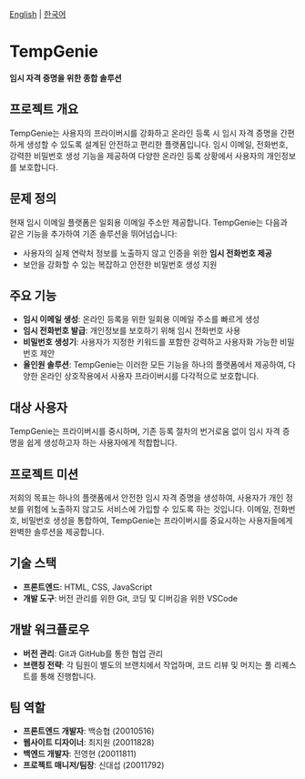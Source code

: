 [English](README_en.md) | [한국어](README_ko.md)

# TempGenie
**임시 자격 증명을 위한 종합 솔루션**

## 프로젝트 개요
TempGenie는 사용자의 프라이버시를 강화하고 온라인 등록 시 임시 자격 증명을 간편하게 생성할 수 있도록 설계된 안전하고 편리한 플랫폼입니다. 임시 이메일, 전화번호, 강력한 비밀번호 생성 기능을 제공하여 다양한 온라인 등록 상황에서 사용자의 개인정보를 보호합니다.

## 문제 정의
현재 임시 이메일 플랫폼은 일회용 이메일 주소만 제공합니다. TempGenie는 다음과 같은 기능을 추가하여 기존 솔루션을 뛰어넘습니다:

- 사용자의 실제 연락처 정보를 노출하지 않고 인증을 위한 **임시 전화번호 제공**
- 보안을 강화할 수 있는 복잡하고 안전한 비밀번호 생성 지원

## 주요 기능
- **임시 이메일 생성**: 온라인 등록을 위한 일회용 이메일 주소를 빠르게 생성
- **임시 전화번호 발급**: 개인정보를 보호하기 위해 임시 전화번호 사용
- **비밀번호 생성기**: 사용자가 지정한 키워드를 포함한 강력하고 사용자화 가능한 비밀번호 제안
- **올인원 솔루션**: TempGenie는 이러한 모든 기능을 하나의 플랫폼에서 제공하여, 다양한 온라인 상호작용에서 사용자 프라이버시를 다각적으로 보호합니다.

## 대상 사용자
TempGenie는 프라이버시를 중시하며, 기존 등록 절차의 번거로움 없이 임시 자격 증명을 쉽게 생성하고자 하는 사용자에게 적합합니다.

## 프로젝트 미션
저희의 목표는 하나의 플랫폼에서 안전한 임시 자격 증명을 생성하여, 사용자가 개인 정보를 위험에 노출하지 않고도 서비스에 가입할 수 있도록 하는 것입니다. 이메일, 전화번호, 비밀번호 생성을 통합하여, TempGenie는 프라이버시를 중요시하는 사용자들에게 완벽한 솔루션을 제공합니다.

## 기술 스택
- **프론트엔드**: HTML, CSS, JavaScript
- **개발 도구**: 버전 관리를 위한 Git, 코딩 및 디버깅을 위한 VSCode

## 개발 워크플로우
- **버전 관리**: Git과 GitHub를 통한 협업 관리
- **브랜칭 전략**: 각 팀원이 별도의 브랜치에서 작업하며, 코드 리뷰 및 머지는 풀 리퀘스트를 통해 진행합니다.

## 팀 역할
- **프론트엔드 개발자**: 백승협 (20010516)
- **웹사이트 디자이너**: 최지원 (20011828)
- **백엔드 개발자**: 전영현 (20011811)
- **프로젝트 매니저/팀장**: 신대섭 (20011792)
